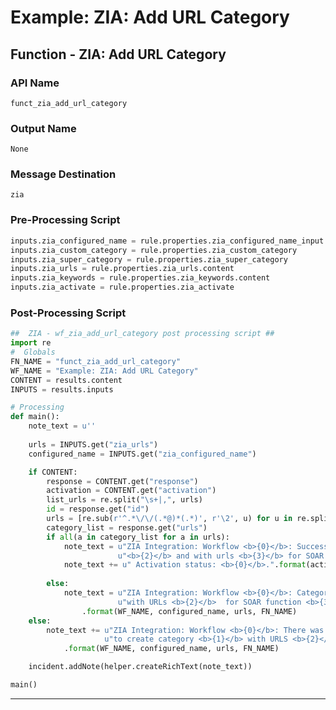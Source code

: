 <!--
    DO NOT MANUALLY EDIT THIS FILE
    THIS FILE IS AUTOMATICALLY GENERATED WITH resilient-circuits codegen
-->

# Example: ZIA: Add URL Category

## Function - ZIA: Add URL Category

### API Name
`funct_zia_add_url_category`

### Output Name
`None`

### Message Destination
`zia`

### Pre-Processing Script
```python
inputs.zia_configured_name = rule.properties.zia_configured_name_input
inputs.zia_custom_category = rule.properties.zia_custom_category
inputs.zia_super_category = rule.properties.zia_super_category
inputs.zia_urls = rule.properties.zia_urls.content
inputs.zia_keywords = rule.properties.zia_keywords.content
inputs.zia_activate = rule.properties.zia_activate
```

### Post-Processing Script
```python
##  ZIA - wf_zia_add_url_category post processing script ##
import re
#  Globals
FN_NAME = "funct_zia_add_url_category"
WF_NAME = "Example: ZIA: Add URL Category"
CONTENT = results.content
INPUTS = results.inputs

# Processing
def main():
    note_text = u''
    
    urls = INPUTS.get("zia_urls")
    configured_name = INPUTS.get("zia_configured_name")

    if CONTENT:
        response = CONTENT.get("response")
        activation = CONTENT.get("activation")
        list_urls = re.split("\s+|,", urls)
        id = response.get("id")
        urls = [re.sub(r'^.*\/\/(.*@)*(.*)', r'\2', u) for u in re.split("\s+|,", urls)]
        category_list = response.get("urls")
        if all(a in category_list for a in urls):
            note_text = u"ZIA Integration: Workflow <b>{0}</b>: Successfully Created category <b>{1}</b> with id "\
                        u"<b>{2}</b> and with urls <b>{3}</b> for SOAR function <b>{4}</b>.".format(WF_NAME, configured_name, id, urls, FN_NAME)
            note_text += u" Activation status: <b>{0}</b>.".format(activation["status"])
        
        else:
            note_text = u"ZIA Integration: Workflow <b>{0}</b>: Category <b>{1}</b> creation not successfull " \
                        u"with URLs <b>{2}</b>  for SOAR function <b>{3}</b>."\
                .format(WF_NAME, configured_name, urls, FN_NAME)
    else:
        note_text += u"ZIA Integration: Workflow <b>{0}</b>: There was <b>no</b> result returned while attempting " \
                     u"to create category <b>{1}</b> with URLS <b>{2}</b> for SOAR function <b>{3}</b>."\
            .format(WF_NAME, configured_name, urls, FN_NAME)

    incident.addNote(helper.createRichText(note_text))

main()

```

---

